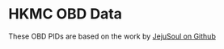 # HKMC OBD Data

These OBD PIDs are based on the work by [JejuSoul on Github](https://github.com/JejuSoul/OBD-PIDs-for-HKMC-EVs)
